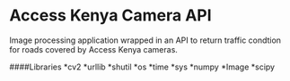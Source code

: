 Access Kenya Camera API
========================

Image processing application wrapped in an API to return traffic condtion for roads covered by Access Kenya cameras.

####Libraries
*cv2
*urllib
*shutil
*os
*time
*sys
*numpy
*Image
*scipy


